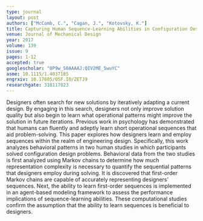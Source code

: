 ```yaml
---
type: journal
layout: post
authors: ["McComb, C.", "Cagan, J.", "Kotovsky, K."]
title: Capturing Human Sequence-Learning Abilities in Configuration Design Tasks through Markov Chains
venue: Journal of Mechanical Design
year: 2017
volume: 139
issue: 9
pages: 1-12
accepted: true
googlescholar: "0P9w_S0AAAAJ:QIV2ME_5wuYC"
asme: 10.1115/1.4037185
engrxiv: 10.17605/OSF.IO/ZETJ9
researchgate: 318117023
---
```

Designers often search for new solutions by iteratively adapting a current design. By engaging in this search, designers not only improve solution quality but also begin to learn what operational patterns might improve the solution in future iterations. Previous work in psychology has demonstrated that humans can fluently and adeptly learn short operational sequences that aid problem-solving. This paper explores how designers learn and employ sequences within the realm of engineering design. Specifically, this work analyzes behavioral patterns in two human studies in which participants solved configuration design problems. Behavioral data from the two studies is first analyzed using Markov chains to determine how much representation complexity is necessary to quantify the sequential patterns that designers employ during solving. It is discovered that first-order Markov chains are capable of accurately representing designers’ sequences. Next, the ability to learn first-order sequences is implemented in an agent-based modeling framework to assess the performance implications of sequence-learning abilities. These computational studies confirm the assumption that the ability to learn sequences is beneficial to designers.
